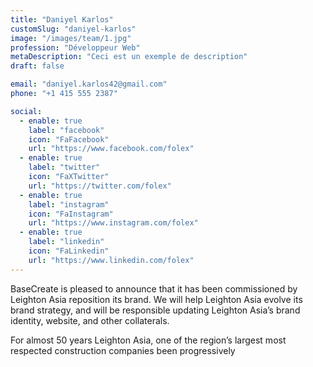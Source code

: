 ```yaml
---
title: "Daniyel Karlos"
customSlug: "daniyel-karlos"
image: "/images/team/1.jpg"
profession: "Développeur Web"
metaDescription: "Ceci est un exemple de description"
draft: false

email: "daniyel.karlos42@gmail.com"
phone: "+1 415 555 2387"

social:
  - enable: true
    label: "facebook"
    icon: "FaFacebook"
    url: "https://www.facebook.com/folex"
  - enable: true
    label: "twitter"
    icon: "FaXTwitter"
    url: "https://twitter.com/folex"
  - enable: true
    label: "instagram"
    icon: "FaInstagram"
    url: "https://www.instagram.com/folex"
  - enable: true
    label: "linkedin"
    icon: "FaLinkedin"
    url: "https://www.linkedin.com/folex"
---
```


BaseCreate is pleased to announce that it has been commissioned by Leighton Asia reposition its brand. We will help Leighton Asia evolve its brand strategy, and will be responsible updating Leighton Asia’s brand identity, website, and other collaterals.

For almost 50 years Leighton Asia, one of the region’s largest most respected construction companies been progressively
